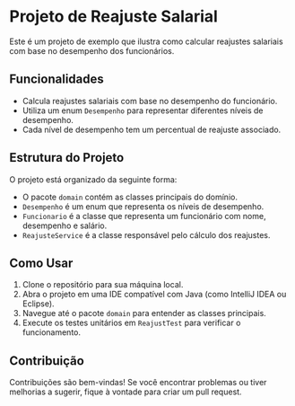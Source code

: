 # Projeto de Reajuste Salarial

Este é um projeto de exemplo que ilustra como calcular reajustes salariais com base no desempenho dos funcionários.

## Funcionalidades

- Calcula reajustes salariais com base no desempenho do funcionário.
- Utiliza um enum `Desempenho` para representar diferentes níveis de desempenho.
- Cada nível de desempenho tem um percentual de reajuste associado.

## Estrutura do Projeto

O projeto está organizado da seguinte forma:

- O pacote `domain` contém as classes principais do domínio.
- `Desempenho` é um enum que representa os níveis de desempenho.
- `Funcionario` é a classe que representa um funcionário com nome, desempenho e salário.
- `ReajusteService` é a classe responsável pelo cálculo dos reajustes.

## Como Usar

1. Clone o repositório para sua máquina local.
2. Abra o projeto em uma IDE compatível com Java (como IntelliJ IDEA ou Eclipse).
3. Navegue até o pacote `domain` para entender as classes principais.
4. Execute os testes unitários em `ReajustTest` para verificar o funcionamento.

## Contribuição

Contribuições são bem-vindas! Se você encontrar problemas ou tiver melhorias a sugerir, fique à vontade para criar um pull request.
